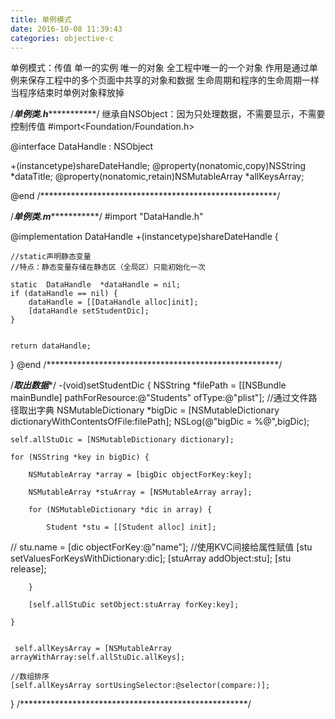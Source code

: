 ```yaml
---
title: 单例模式
date: 2016-10-08 11:39:43
categories: objective-c
---
```

单例模式：传值
    单一的实例 唯一的对象 全工程中唯一的一个对象
    作用是通过单例来保存工程中的多个页面中共享的对象和数据
    生命周期和程序的生命周期一样 当程序结束时单例对象释放掉
<!-- more -->
/*****************单例类.h****************************/
继承自NSObject：因为只处理数据，不需要显示，不需要控制传值
#import<Foundation/Foundation.h>

@interface DataHandle : NSObject

+(instancetype)shareDateHandle;
@property(nonatomic,copy)NSString *dataTitle;
@property(nonatomic,retain)NSMutableArray *allKeysArray;

@end
/******************************************************/

/*****************单例类.m****************************/
#import "DataHandle.h"

@implementation DataHandle
+(instancetype)shareDateHandle
{
   
    //static声明静态变量
    //特点：静态变量存储在静态区（全局区）只能初始化一次
   
    static  DataHandle  *dataHandle = nil;
    if (dataHandle == nil) {
        dataHandle = [[DataHandle alloc]init];
        [dataHandle setStudentDic];
    }
 

    return dataHandle;
   
}
@end
/*****************************************************/


/***********************取出数据************************/
-(void)setStudentDic
{
    NSString *filePath = [[NSBundle mainBundle] pathForResource:@"Students" ofType:@"plist"];
    //通过文件路径取出字典
    NSMutableDictionary *bigDic = [NSMutableDictionary dictionaryWithContentsOfFile:filePath];
    NSLog(@"bigDic = %@",bigDic);

    self.allStuDic = [NSMutableDictionary dictionary];

    for (NSString *key in bigDic) {

        NSMutableArray *array = [bigDic objectForKey:key];

        NSMutableArray *stuArray = [NSMutableArray array];

        for (NSMutableDictionary *dic in array) {

            Student *stu = [[Student alloc] init];
//            stu.name = [dic objectForKey:@"name"];
            //使用KVC间接给属性赋值
[stu setValuesForKeysWithDictionary:dic];
            [stuArray addObject:stu];
            [stu release];

        }

        [self.allStuDic setObject:stuArray forKey:key];

    }


     self.allKeysArray = [NSMutableArray       arrayWithArray:self.allStuDic.allKeys];

    //数组排序
    [self.allKeysArray sortUsingSelector:@selector(compare:)];


}
/****************************************************/





```

